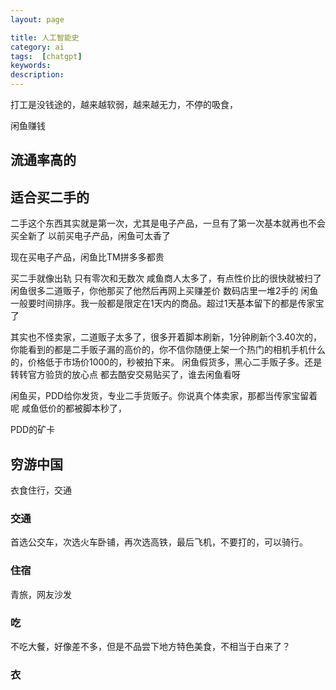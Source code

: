 ```yaml
---
layout: page

title: 人工智能史
category: ai
tags:  [chatgpt]
keywords:
description:
---
```


打工是没钱途的，越来越软弱，越来越无力，不停的吸食，

闲鱼赚钱
## 流通率高的
## 适合买二手的
二手这个东西其实就是第一次，尤其是电子产品，一旦有了第一次基本就再也不会买全新了
以前买电子产品，闲鱼可太香了

现在买电子产品，闲鱼比TM拼多多都贵


买二手就像出轨 只有零次和无数次
咸鱼商人太多了，有点性价比的很快就被扫了
闲鱼很多二道贩子，你他那买了他然后再网上买赚差价
数码店里一堆2手的
闲鱼一般要时间排序。我一般都是限定在1天内的商品。超过1天基本留下的都是传家宝了

其实也不怪卖家，二道贩子太多了，很多开着脚本刷新，1分钟刷新个3.40次的，你能看到的都是二手贩子漏的高价的，你不信你随便上架一个热门的相机手机什么的，价格低于市场价1000的，秒被拍下来。
闲鱼假货多，黑心二手贩子多。还是转转官方验货的放心点
都去酷安交易贴买了，谁去闲鱼看呀

闲鱼买，PDD给你发货，专业二手货贩子。你说真个体卖家，那都当传家宝留着呢
咸鱼低价的都被脚本秒了，

PDD的矿卡

## 穷游中国
衣食住行，交通
### 交通
首选公交车，次选火车卧铺，再次选高铁，最后飞机，不要打的，可以骑行。
### 住宿
青旅，网友沙发
### 吃
不吃大餐，好像差不多，但是不品尝下地方特色美食，不相当于白来了？
### 衣




